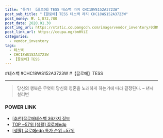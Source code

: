 ```yaml
--- 
title: "특가! 【끌로에】TESS 테스백 라지 CHC18WS152A3723W" 
post_sub_title: "【끌로에】TESS 테스백 라지 CHC18WS152A3723W" 
post_money: ₩. 1,872,780 
post_date: 2020.01.30 
post_img_url: https://static.coupangcdn.com/image/vendor_inventory/0d89/c781d2d6cc06fbce9b74c29403d663e734ab943b8380130a19b7f2ba791a.jpg 
post_link_url: https://coupa.ng/bnHViZ 
categories: 
  - vendor_inventory 
tags: 
  - 테스백 
  - CHC18WS152A3723W 
  - 【끌로에】TESS 
--- 
```

  #테스백 #CHC18WS152A3723W #【끌로에】TESS 
<hr> 

> 당신의 행복은 무엇이 당신의 영혼을 노래하게 하는가에 따라 결정된다. – 낸시 설리번 


### POWER LINK

* <a href="https://blog.naver.com/fasyy4321/221789759422" target="_blank">[추천]끌로에테스백 36가지 정보</a>
* <a href="https://blog.naver.com/an0733/221785301779" target="_blank"> TOP ~57위 [생활] 끌로에edp</a>
* <a href="https://blog.naver.com/sakai111/221785301803" target="_blank"> [생활] 끌로에edp 특가 순위 ~57위</a>
